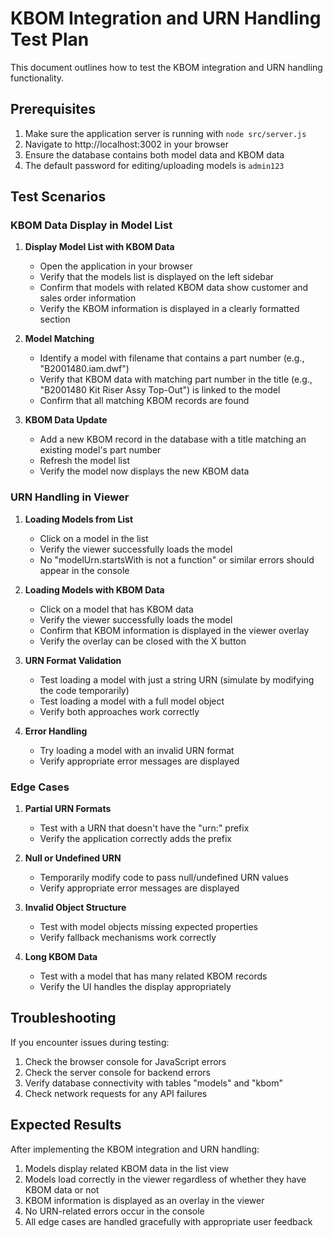 # KBOM Integration and URN Handling Test Plan

This document outlines how to test the KBOM integration and URN handling functionality.

## Prerequisites

1. Make sure the application server is running with `node src/server.js`
2. Navigate to http://localhost:3002 in your browser
3. Ensure the database contains both model data and KBOM data
4. The default password for editing/uploading models is `admin123`

## Test Scenarios

### KBOM Data Display in Model List

1. **Display Model List with KBOM Data**
   - Open the application in your browser
   - Verify that the models list is displayed on the left sidebar
   - Confirm that models with related KBOM data show customer and sales order information
   - Verify the KBOM information is displayed in a clearly formatted section

2. **Model Matching**
   - Identify a model with filename that contains a part number (e.g., "B2001480.iam.dwf")
   - Verify that KBOM data with matching part number in the title (e.g., "B2001480 Kit Riser Assy Top-Out") is linked to the model
   - Confirm that all matching KBOM records are found

3. **KBOM Data Update**
   - Add a new KBOM record in the database with a title matching an existing model's part number
   - Refresh the model list
   - Verify the model now displays the new KBOM data

### URN Handling in Viewer

1. **Loading Models from List**
   - Click on a model in the list
   - Verify the viewer successfully loads the model
   - No "modelUrn.startsWith is not a function" or similar errors should appear in the console

2. **Loading Models with KBOM Data**
   - Click on a model that has KBOM data
   - Verify the viewer successfully loads the model
   - Confirm that KBOM information is displayed in the viewer overlay
   - Verify the overlay can be closed with the X button

3. **URN Format Validation**
   - Test loading a model with just a string URN (simulate by modifying the code temporarily)
   - Test loading a model with a full model object
   - Verify both approaches work correctly

4. **Error Handling**
   - Try loading a model with an invalid URN format
   - Verify appropriate error messages are displayed

### Edge Cases

1. **Partial URN Formats**
   - Test with a URN that doesn't have the "urn:" prefix
   - Verify the application correctly adds the prefix

2. **Null or Undefined URN**
   - Temporarily modify code to pass null/undefined URN values
   - Verify appropriate error messages are displayed

3. **Invalid Object Structure**
   - Test with model objects missing expected properties
   - Verify fallback mechanisms work correctly

4. **Long KBOM Data**
   - Test with a model that has many related KBOM records
   - Verify the UI handles the display appropriately

## Troubleshooting

If you encounter issues during testing:

1. Check the browser console for JavaScript errors
2. Check the server console for backend errors
3. Verify database connectivity with tables "models" and "kbom"
4. Check network requests for any API failures

## Expected Results

After implementing the KBOM integration and URN handling:

1. Models display related KBOM data in the list view
2. Models load correctly in the viewer regardless of whether they have KBOM data or not
3. KBOM information is displayed as an overlay in the viewer
4. No URN-related errors occur in the console
5. All edge cases are handled gracefully with appropriate user feedback